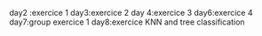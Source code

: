 day2 :exercice 1
day3:exercice 2
day 4:exercice 3
day6:exercice 4
day7:group exercice 1
day8:exercice KNN and tree classification

